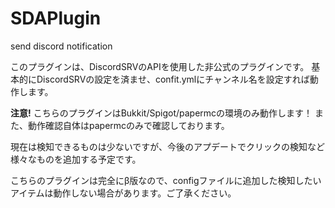 # SDAPlugin
send discord notification

このプラグインは、DiscordSRVのAPIを使用した非公式のプラグインです。
基本的にDiscordSRVの設定を済ませ、confit.ymlにチャンネル名を設定すれば動作します。

**注意!**
こちらのプラグインはBukkit/Spigot/papermcの環境のみ動作します！
また、動作確認自体はpapermcのみで確認しております。

現在は検知できるものは少ないですが、今後のアプデートでクリックの検知など
様々なものを追加する予定です。

こちらのプラグインは完全にβ版なので、configファイルに追加した検知したいアイテムは動作しない場合があります。ご了承ください。
